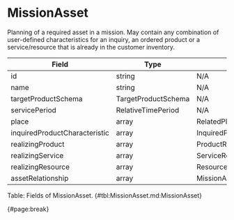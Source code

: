 <!--
    ATTENTION: This file was generated via gradle!
               Do NOT manually edit this file! Any such changes will be overwritten!
-->

# MissionAsset

Planning of a required asset in a mission.
May contain any combination of user-defined characteristics for an inquiry, an ordered product or a service/resource that is already in the customer inventory.

| Field | Type | Format | Required |
| ------- | ------- | ------- | --- |
| id | string | N/A | No |
| name | string | N/A | No |
| targetProductSchema | TargetProductSchema | N/A | No |
| servicePeriod | RelativeTimePeriod | N/A | No |
| place | array | RelatedPlaceRefOrValue | No |
| inquiredProductCharacteristic | array | InquiredProductCharacteristic | No |
| realizingProduct | array | ProductRef | No |
| realizingService | array | ServiceRef | No |
| realizingResource | array | ResourceRef | No |
| assetRelationship | array | MissionAssetRelationship | No |

Table: Fields of MissionAsset. {#tbl:MissionAsset.md:MissionAsset}

{#page:break}
